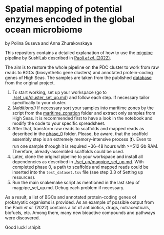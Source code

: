 # Spatial mapping of potential enzymes encoded in the global ocean microbiome 
by Polina Guseva and Anna Zhurakovskaya


This repository contains a detailed explanation of how to use the [migpipe](https://github.com/SushiLab/magpipe) pipeline by SushiLab described in [Paoli _et al._ (2022)](https://www.nature.com/articles/s41586-022-04862-3).


The aim is to restore the whole pipeline on the PDC cluster to work from raw reads to BGCs (biosynthetic gene clusters) and annotated protein-coding genes of High Seas. The samples are taken from the published [database](https://www.microbiomics.io/ocean/supp_info/) from the original project.


1. To start working, set up your workspace (go to [./set_up/cluster_set_up.md](https://github.com/GusevaPolina/FreeMetagenomics/tree/main/set_up/cluster_set_up.md)) and follow each step. If necessary tailor specifically to your cluster. 
3. _(Additional)_ If necessary sort your samples into maritime zones by the script from the [maritime_zonation](https://github.com/GusevaPolina/FreeMetagenomics/tree/main/maritime_zonation) folder and extract only samples from High Seas. It is recommended first to have a look in the notebook and modify the code to your specific spreadsheet.
4. After that, transform raw reads to scaffolds and mapped reads as described in the [phase_0](https://github.com/GusevaPolina/FreeMetagenomics/tree/main/phase_0) folder. Please, be aware, that the scaffold assembly step is an extremely memory-intensive process (:exclamation:). Even to run one sample through it is required ~36-48 hours with >=512 Gb RAM. Therefore, already-assembled scaffolds could be used.
5. Later, clone the original pipeline to your workspace and install all dependencies as described in [./set_up/magpipe_set_up.md](https://github.com/GusevaPolina/FreeMetagenomics/tree/main/set_up/magpipe_set_up.md). With completed phase 0, a path to scaffolds and mapped reads could be inserted into the `test_dataset.tsv` file (see step 3.3 of Setting up resources).
6. Run the main snakemake script as mentioned in the last step of magpipe_set_up.md. Debug each problem if necessary.


As a result, a list of BGCs and annotated protein-coding genes of prokaryotic organisms is provided. As an example of possible output from the Paoli _et al._ (2022) contains a lot of antibiotics, drugs, nutraceuticals, biofuels, etc. Among them, many new bioactive compounds and pathways were discovered.


Good luck! :shipit:
